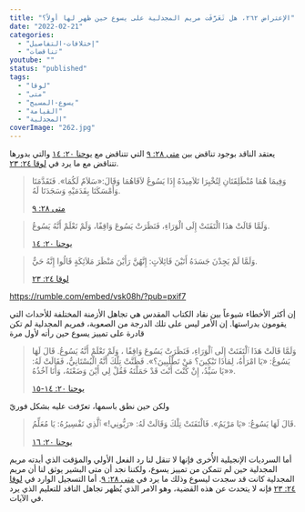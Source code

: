 ```yaml
---
title: "الإعتراض ٢٦٢، هل تَعَرَّفَت مريم المجدلية على يسوع حين ظهر لها أولاً؟"
date: "2022-02-21"
categories: 
  - "إختلافات-التفاصيل"
  - "تناقضات"
youtube: ""
status: "published"
tags: 
  - "لوقا"
  - "متى"
  - "يسوع-المسيح"
  - "القيامة"
  - "المجدلية"
coverImage: "262.jpg"
---
```


يعتقد الناقد بوجود تناقض بين [متى ٢٨: ٩](https://my.bible.com/bible/101/MAT.28.9) التي تتناقض مع [يوحنا ٢٠: ١٤](https://my.bible.com/bible/101/JHN.20.14) والتي بدورها تتناقض مع ما يرد في [لوقا ٢٤: ٢٣](https://my.bible.com/bible/101/LUK.24.23).

> وَفِيمَا هُمَا مُنْطَلِقَتَانِ لِتُخْبِرَا تَلاَمِيذَهُ إِذَا يَسُوعُ لاَقَاهُمَا وَقَالَ:«سَلاَمٌ لَكُمَا». فَتَقَدَّمَتَا وَأَمْسَكَتَا بِقَدَمَيْهِ وَسَجَدَتَا لَهُ.
> 
> [متى ٢٨: ٩](https://my.bible.com/bible/101/MAT.28.9)

> وَلَمَّا قَالَتْ هذَا الْتَفَتَتْ إِلَى الْوَرَاءِ، فَنَظَرَتْ يَسُوعَ وَاقِفًا، وَلَمْ تَعْلَمْ أَنَّهُ يَسُوعُ.
> 
> [يوحنا ٢٠: ١٤](https://my.bible.com/bible/101/JHN.20.14)

> وَلَمَّا لَمْ يَجِدْنَ جَسَدَهُ أَتَيْنَ قَائِلاَتٍ: إِنَّهُنَّ رَأَيْنَ مَنْظَرَ مَلاَئِكَةٍ قَالُوا إِنَّهُ حَيٌّ.
> 
> [لوقا ٢٤: ٢٣](https://my.bible.com/bible/101/LUK.24.23)

https://rumble.com/embed/vsk08h/?pub=pxif7

إن أكثر الأخطاء شيوعاً بين نقاد الكتاب المقدس هي تجاهل الأزمنة المختلفة للأحداث التي يقومون بدراستها. إن الأمر ليس على تلك الدرجة من الصعوبة، فمريم المجدلية لم تكن قادرة على تمييز يسوع حين رأته لأول مرة

> وَلَمَّا قَالَتْ هَذَا ٱلْتَفَتَتْ إِلَى ٱلْوَرَاءِ، فَنَظَرَتْ يَسُوعَ وَاقِفًا ، وَلَمْ تَعْلَمْ أَنَّهُ يَسُوعُ. قَالَ لَهَا يَسُوعُ: «يَا امْرَأَةُ، لِمَاذَا تَبْكِينَ؟ مَنْ تَطْلُبِينَ؟». فَظَنَّتْ تِلْكَ أَنَّهُ الْبُسْتَانِيُّ، فَقَالَتْ لَهُ: «يَا سَيِّدُ، إِنْ كُنْتَ أَنْتَ قَدْ حَمَلْتَهُ فَقُلْ لِي أَيْنَ وَضَعْتَهُ، وَأَنَا آخُذُهُ».
> 
> [يوحنا ٢٠: ١٤-١٥](https://my.bible.com/bible/101/JHN.20.14-15)

ولكن حين نطق باسمها، تعرّفت عليه بشكل فوريّ

> قَالَ لَهَا يَسُوعُ: «يَا مَرْيَمُ». فَالْتَفَتَتْ تِلْكَ وَقَالَتْ لَهُ: «رَبُّونِي!» ٱلَّذِي تَفْسِيرُهُ: يَا مُعَلِّمُ.
> 
> [يوحنا ٢٠: ١٦](https://my.bible.com/bible/101/JHN.20.16)

أما السرديات الإنجيلية الأُخرى فإنها لا تنقل لنا رد الفعل الأولي والمؤقت الذي أبدته مريم المجدلية حين لم تتمكن من تمييز يسوع، ولكننا نجد أن متى البشير يوثق لنا أن مريم المجدلية كانت قد سجدت ليسوع وذلك ما يرد في [متى ٢٨: ٩](https://my.bible.com/bible/101/MAT.28.9). أما التسجيل الوارد في [لوقا ٢٤: ٢٣](https://my.bible.com/bible/101/LUK.24.23) فإنه لا يتحدث عن هذه القضية، وهو الامر الذي يُظهر تجاهل الناقد للتعليم الذي يرد في الآيات.
